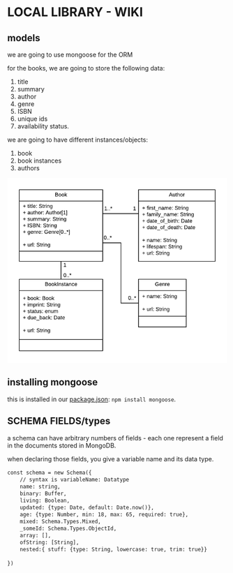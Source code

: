 # LOCAL LIBRARY - WIKI

## models

we are going to use mongoose for the ORM

for the books, we are going to store the following data:

1. title
2. summary
3. author
4. genre
5. ISBN
6. unique ids
7. availability status.

we are going to have different instances/objects:

1. book
2. book instances
3. authors

![model UML](public/images/library_website_-_mongoose_express.png)

## installing mongoose

this is installed in our [package.json](package.json): `npm install mongoose`.

## SCHEMA FIELDS/types

a schema can have arbitrary numbers of fields - each one represent a field in the documents stored in MongoDB.

when declaring those fields, you give a variable name and its data type.

```any
const schema = new Schema({
    // syntax is variableName: Datatype
    name: string,
    binary: Buffer,
    living: Boolean,
    updated: {type: Date, default: Date.now()},
    age: {type: Number, min: 18, max: 65, required: true},
    mixed: Schema.Types.Mixed,
    _someId: Schema.Types.ObjectId,
    array: [],
    ofString: [String],
    nested:{ stuff: {type: String, lowercase: true, trim: true}}

})
```
